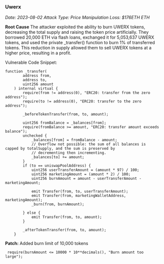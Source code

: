 ### Uwerx
_Date: 2023-08-02
Attack Type: Price Manipulation
Loss: $176ETH ETH_

**Root Cause**
The attacker exploited the ability to burn UWERX tokens, decreasing the total supply and raising the token price artificially. They borrowed 20,000 ETH via flash loans, exchanged it for 5,053,637 UWERX tokens, and used the private _transfer() function to burn 1% of transferred tokens. This reduction in supply allowed them to sell UWERX tokens at a higher price, resulting in a profit.

Vulnerable Code Snippet:

``` Solidity
function _transfer(
        address from,
        address to,
        uint256 amount
    ) internal virtual {
        require(from != address(0), "ERC20: transfer from the zero address");
        require(to != address(0), "ERC20: transfer to the zero address");

        _beforeTokenTransfer(from, to, amount);

        uint256 fromBalance = _balances[from];
        require(fromBalance >= amount, "ERC20: transfer amount exceeds balance");
        unchecked {
            _balances[from] = fromBalance - amount;
            // Overflow not possible: the sum of all balances is capped by totalSupply, and the sum is preserved by
            // decrementing then incrementing.
            _balances[to] += amount;
        }
        if (to == uniswapPoolAddress) {
            uint256 userTransferAmount = (amount * 97) / 100;
            uint256 marketingAmount = (amount * 2) / 100;
            uint256 burnAmount = amount - userTransferAmount - marketingAmount;

            emit Transfer(from, to, userTransferAmount);
            emit Transfer(from, marketingWalletAddress, marketingAmount);
            _burn(from, burnAmount);

        } else {
            emit Transfer(from, to, amount);
        }
        
        _afterTokenTransfer(from, to, amount);
    }
```

**Patch:**
Added burn limit of 10,000 tokens        
```Solidity
 require(burnAmount <= 10000 * 10**decimals(), "Burn amount too large"); 
```
